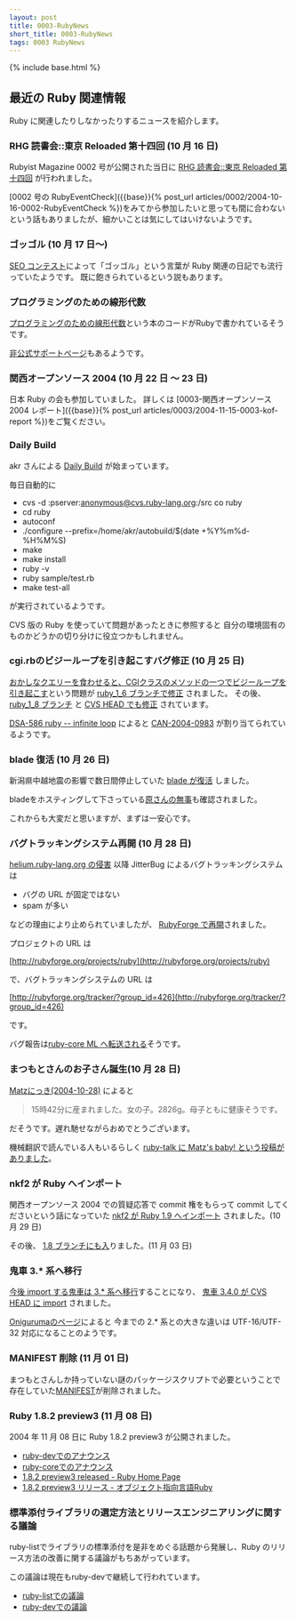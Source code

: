 ```yaml
---
layout: post
title: 0003-RubyNews
short_title: 0003-RubyNews
tags: 0003 RubyNews
---
```

{% include base.html %}


## 最近の Ruby 関連情報

Ruby に関連したりしなかったりするニュースを紹介します。

### RHG 読書会::東京 Reloaded 第十四回 (10 月 16 日)

Rubyist Magazine 0002 号が公開された当日に
[RHG 読書会::東京 Reloaded 第十四回](http://pub.cozmixng.org/~the-rwiki/rw-cgi.rb?cmd=view;name=RHG%C6%C9%BD%F1%B2%F1%3A%3A%C5%EC%B5%FE+Reloaded#a.c2.e8.bd.bd.bb.cd.b2.f3)
が行われました。

[0002 号の RubyEventCheck]({{base}}{% post_url articles/0002/2004-10-16-0002-RubyEventCheck %})をみてから参加したいと思っても間に合わないという話もありましたが、細かいことは気にしてはいけないようです。

### ゴッゴル (10 月 17 日〜)

[SEO コンテスト](http://www.seo-association.com/)によって「ゴッゴル」という言葉が Ruby 関連の日記でも流行っていたようです。
既に飽きられているという説もあります。

### プログラミングのための線形代数

[プログラミングのための線形代数](http://ssl.ohmsha.co.jp/cgi-bin/menu.cgi?ISBN=4-274-06578-2)という本のコードがRubyで書かれているそうです。

[非公式サポートページ](http://wiki.fdiary.net/lacs/)もあるようです。

### 関西オープンソース 2004 (10 月 22 日 〜 23 日)

日本 Ruby の会も参加していました。
詳しくは [0003-関西オープンソース 2004 レポート]({{base}}{% post_url articles/0003/2004-11-15-0003-kof-report %})をご覧ください。

### Daily Build

akr さんによる
[Daily Build](http://www.rubyist.net/~akr/)
が始まっています。

毎日自動的に

* cvs -d :pserver:anonymous@cvs.ruby-lang.org:/src co ruby
* cd ruby
* autoconf
* ./configure --prefix=/home/akr/autobuild/$(date +%Y%m%d-%H%M%S)
* make
* make install
* ruby -v
* ruby sample/test.rb
* make test-all


が実行されているようです。

CVS 版の Ruby を使っていて問題があったときに参照すると
自分の環境固有のものかどうかの切り分けに役立つかもしれません。

### cgi.rbのビジーループを引き起こすバグ修正 (10 月 25 日)

[おかしなクエリーを食わせると、CGIクラスのメソッドの一つでビジーループを引き起こす](http://enbug.tdiary.net/20041023.html#p03)という問題が
[ruby_1_6 ブランチで修正](http://www.ruby-lang.org/cgi-bin/cvsweb.cgi/ruby/lib/cgi.rb?cvsroot=src&r1=1.23.2.17&r2=1.23.2.18)
されました。
その後、
[ruby_1_8 ブランチ](http://www.ruby-lang.org/cgi-bin/cvsweb.cgi/ruby/lib/cgi.rb?cvsroot=src&r1=1.68.2.6&r2=1.68.2.7)
と
[CVS HEAD でも修正](http://www.ruby-lang.org/cgi-bin/cvsweb.cgi/ruby/lib/cgi.rb?cvsroot=src&r1=1.76&r2=1.77)
されています。

[DSA-586 ruby -- infinite loop](http://www.jp.debian.org/security/2004/dsa-586)
によると
[CAN-2004-0983](http://cve.mitre.org/cgi-bin/cvename.cgi?name=CAN-2004-0983)
が割り当てられているようです。

### blade 復活 (10 月 26 日)

新潟県中越地震の影響で数日間停止していた
[blade が復活](http://blade.nagaokaut.ac.jp/cgi-bin/scat.rb/ruby/ruby-list/40134)
しました。

bladeをホスティングして下さっている[原さんの無事](http://blade.nagaokaut.ac.jp/cgi-bin/scat.rb/ruby/ruby-list/40134)も確認されました。

これからも大変だと思いますが、まずは一安心です。

### バグトラッキングシステム再開 (10 月 28 日)

[helium.ruby-lang.org の侵害](http://www.ruby-lang.org/ja/20040726.html)
以降 JitterBug によるバグトラッキングシステムは

* バグの URL が固定ではない
* spam が多い


などの理由により止められていましたが、
[RubyForge で再開](http://blade.nagaokaut.ac.jp/cgi-bin/scat.rb/ruby/ruby-core/3589)されました。

プロジェクトの URL は

[http://rubyforge.org/projects/ruby](http://rubyforge.org/projects/ruby)

で、バグトラッキングシステムの URL は

[http://rubyforge.org/tracker/?group_id=426](http://rubyforge.org/tracker/?group_id=426)

です。

バグ報告は[ruby-core ML へ転送される](http://blade.nagaokaut.ac.jp/cgi-bin/scat.rb/ruby/ruby-core/3603)そうです。

### まつもとさんのお子さん誕生(10 月 28 日)

[Matzにっき(2004-10-28)](http://www.rubyist.net/~matz/20041028.html#p02)
によると

> 15時42分に産まれました。女の子。2826g。母子ともに健康そうです。


だそうです。遅れ馳せながらおめでとうございます。

機械翻訳で読んでいる人もいるらしく
[ruby-talk に Matz's baby! という投稿がありました](http://blade.nagaokaut.ac.jp/cgi-bin/scat.rb/ruby/ruby-talk/118142)。

### nkf2 が Ruby へインポート

関西オープンソース 2004 での質疑応答で commit 権をもらって commit してくださいという話になっていた
[nkf2 が Ruby 1.9 へインポート](http://blade.nagaokaut.ac.jp/cgi-bin/scat.rb/ruby/ruby-dev/24595)
されました。(10 月 29 日)

その後、
[1.8 ブランチにも入](http://blade.nagaokaut.ac.jp/cgi-bin/scat.rb/ruby/ruby-dev/24698)りました。(11 月 03 日)

### 鬼車 3.* 系へ移行

[今後 import する鬼車は 3.* 系へ移行](http://blade.nagaokaut.ac.jp/cgi-bin/scat.rb/ruby/ruby-dev/24651)することになり、
[鬼車 3.4.0 が CVS HEAD に import](http://blade.nagaokaut.ac.jp/cgi-bin/scat.rb/ruby/ruby-dev/24709)
されました。

[Onigurumaのページ](http://www.geocities.jp/kosako1/oniguruma/)によると
今までの 2.* 系との大きな違いは UTF-16/UTF-32 対応になることのようです。

### MANIFEST 削除 (11 月 01 日)

まつもとさんしか持っていない謎のパッケージスクリプトで必要ということで
存在していた[MANIFEST](http://blade.nagaokaut.ac.jp/cgi-bin/scat.rb/ruby/ruby-dev/24661)が削除されました。

### Ruby 1.8.2 preview3 (11 月 08 日)

2004 年 11 月 08 日に Ruby 1.8.2 preview3 が公開されました。

* [ruby-devでのアナウンス](http://blade.nagaokaut.ac.jp/cgi-bin/scat.rb/ruby/ruby-dev/24740)
* [ruby-coreでのアナウンス](http://blade.nagaokaut.ac.jp/cgi-bin/scat.rb/ruby/ruby-core/3694)
* [1.8.2 preview3 released - Ruby Home Page](http://www.ruby-lang.org/en/20041108.html)
* [1.8.2 preview3 リリース - オブジェクト指向言語Ruby](http://www.ruby-lang.org/ja/20041108.html)


### 標準添付ライブラリの選定方法とリリースエンジニアリングに関する議論

ruby-listでライブラリの標準添付を是非をめぐる話題から発展し、Ruby のリリース方法の改善に関する議論がもちあがっています。

この議論は現在もruby-devで継続して行われています。

* [ruby-listでの議論](http://blade.nagaokaut.ac.jp/cgi-bin/vframe.rb/ruby/ruby-list/40196?40144-40301)
* [ruby-devでの議論](http://blade.nagaokaut.ac.jp/cgi-bin/vframe.rb/ruby/ruby-dev/24804?24649-24844)



